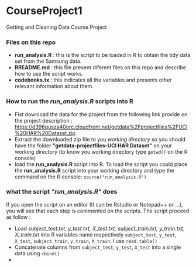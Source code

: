 CourseProject1
==============

Getting and Cleaning Data Course Project

### Files on this repo
  - **run_analysis.R** : this is the script to be loaded in R to obtain the tidy data set from the Samsung data.
  - **RREADME.md** : this file present diferent files on this repo and describe how to use the script works.
  - **codebooks.tx** : this indicates all the variables and presents other relevant information about them.


### How to run the *run_analysis.R* scripts into R
  - Fist download the data for the project from the following link provide on the project description : https://d396qusza40orc.cloudfront.net/getdata%2Fprojectfiles%2FUCI%20HAR%20Dataset.zip 
  - Extract the downloaded zip file to you *working directory* so you should have the folder **"getdata-projectfiles-UCI HAR Dataset"** on your working directory (to know you working directory type `getwd()` on the R console)
  - load the **run_analysis.R** script into R. To load the script you could place the **run_analysis.R** script into your working directory and type the command on the R console: `source("run_analysis.R")`

### what the script *"run_analysis.R"* does
If you open the script on an editor (It can be Rstudio or Notepad++ or ...), you will see that each step is commented on the scripts. The script proceed as follow :
  - Load *subject_test.txt, y_test.txt, X_test.txt, subject_train.txt, y_train.txt, X_train.txt* into R variables name respectively `subject_test`, `y_test`, `X_test`, `subject_train`, `y_train`, `X_train`. I use `read.table()`
  - Concatenate columns from `subject_test`, `y_test`, `X_test` into a single data using `cbind()`
  - 

